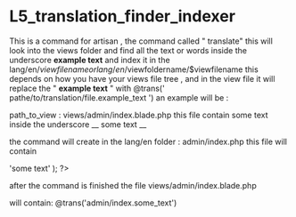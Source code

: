 # L5_translation_finder_indexer
This is a command for artisan , the command called " translate" this will look into the views folder and find all the text or words inside the underscore __example text__ and index it in the lang/en/$viewfilename or lang/en/$viewfoldername/$viewfilename this depends on how you have your views file tree , and in the view file it will replace the " __example text__  " with @trans(' pathe/to/translation/file.example_text ') 
 an example will be :
 
 path_to_view : views/admin/index.blade.php
  this file contain some text inside the underscore __ some text __
 
 the command will create in the lang/en folder :  admin/index.php
  this file will contain 
  
  <?php return array( 'some_text' => 'some text' ); ?>
  
  after the command is finished the file views/admin/index.blade.php
  
  will contain:   @trans('admin/index.some_text')

